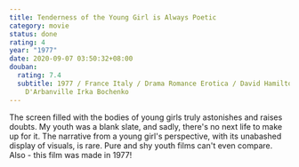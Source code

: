 ```yaml
---
title: Tenderness of the Young Girl is Always Poetic
category: movie
status: done
rating: 4
year: "1977"
date: 2020-09-07 03:50:32+08:00
douban:
  rating: 7.4
  subtitle: 1977 / France Italy / Drama Romance Erotica / David Hamilton / Patti
    D'Arbanville Irka Bochenko
---
```


The screen filled with the bodies of young girls truly astonishes and raises doubts. My youth was a blank slate, and sadly, there's no next life to make up for it. The narrative from a young girl's perspective, with its unabashed display of visuals, is rare. Pure and shy youth films can't even compare. Also - this film was made in 1977!
